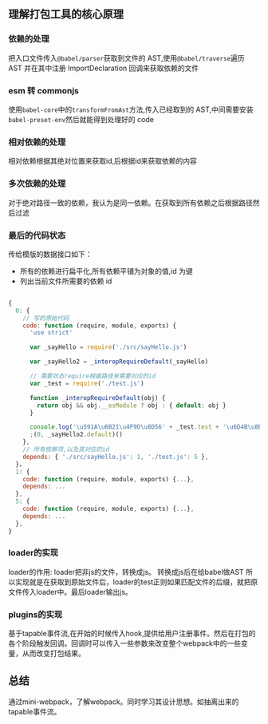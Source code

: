 ## 理解打包工具的核心原理

### 依赖的处理

把入口文件传入`@babel/parser`获取到文件的 AST,使用`@babel/traverse`遍历 AST 并在其中注册 ImportDeclaration 回调来获取依赖的文件

### esm 转 commonjs

使用`babel-core`中的`transformFromAst`方法,传入已经取到的 AST,中间需要安装`babel-preset-env`然后就能得到处理好的 code
### 相对依赖的处理
相对依赖根据其绝对位置来获取id,后根据id来获取依赖的内容

### 多次依赖的处理

对于绝对路径一致的依赖，我认为是同一依赖。在获取到所有依赖之后根据路径然后过滤

### 最后的代码状态

传给模版的数据接口如下：

- 所有的依赖进行扁平化,所有依赖平铺为对象的值,id 为键
- 列出当前文件所需要的依赖 id

```javascript

{
  0: {
    // 写的原始代码
    code: function (require, module, exports) {
      'use strict'

      var _sayHello = require('./src/sayHello.js')

      var _sayHello2 = _interopRequireDefault(_sayHello)

      // 需要状态require根据路径来需要对应的id
      var _test = require('./test.js')

      function _interopRequireDefault(obj) {
        return obj && obj.__esModule ? obj : { default: obj }
      }

      console.log('\u591A\u6B21\u4F9D\u8D56' + _test.test + '\u6D4B\u8BD5')
      ;(0, _sayHello2.default)()
    },
    // 所有依赖项,以及其对应的id
    depends: { './src/sayHello.js': 1, './test.js': 5 },
  }，
  1: {
    code: function (require, module, exports) {...},
    depends: ...
  },
  5: {
    code: function (require, module, exports) {...},
    depends: ...
  },
}


```


### loader的实现

loader的作用: loader把非js的文件，转换成js。
转换成js后在给babel做AST
所以实现就是在获取到原始文件后，loader的test正则如果匹配文件的后缀，就把原文件传入loader中。最后loader输出js。

### plugins的实现

基于tapable事件流,在开始的时候传入hook,提供给用户注册事件。然后在打包的各个阶段触发回调。回调时可以传入一些参数来改变整个webpack中的一些变量，从而改变打包结果。


## 总结

通过mini-webpack，了解webpack。同时学习其设计思想。如抽离出来的tapable事件流。